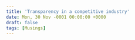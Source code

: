 ```yaml
---
title: 'Transparency in a competitive industry'
date: Mon, 30 Nov -0001 00:00:00 +0000
draft: false
tags: [Musings]
---
```


